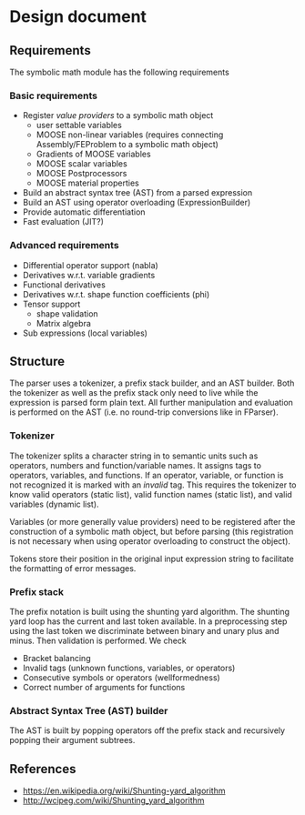 # Design document

## Requirements
The symbolic math module has the following requirements

### Basic requirements

- Register _value providers_ to a symbolic math object
    - user settable variables
    - MOOSE non-linear variables (requires connecting Assembly/FEProblem to a symbolic math object)
    - Gradients of MOOSE variables
    - MOOSE scalar variables
    - MOOSE Postprocessors
    - MOOSE material properties
- Build an abstract syntax tree (AST) from a parsed expression
- Build an AST using operator overloading (ExpressionBuilder)
- Provide automatic differentiation
- Fast evaluation (JIT?)

### Advanced requirements

- Differential operator support (nabla)
- Derivatives w.r.t. variable gradients
- Functional derivatives
- Derivatives w.r.t. shape function coefficients (phi)
- Tensor support
    - shape validation
    - Matrix algebra
- Sub expressions (local variables)

## Structure

The parser uses a tokenizer, a prefix stack builder, and an AST builder. Both
the tokenizer as well as the prefix stack only need to live while the expression
is parsed form plain text. All further manipulation and evaluation is performed
on the AST (i.e. no round-trip conversions like in FParser).

### Tokenizer

The tokenizer splits a character string in to semantic units such as operators,
numbers and function/variable names. It assigns tags to operators, variables, and
functions. If an operator, variable, or function is not recognized it is marked
with an _invalid_ tag. This requires the tokenizer to know valid operators (static
list), valid function names (static list), and valid variables (dynamic list).

Variables (or more generally value providers) need to be registered after the
construction of a symbolic math object, but before parsing (this registration is
not necessary when using operator overloading to construct the object).

Tokens store their position in the original input expression string to facilitate
the formatting of error messages.

### Prefix stack

The prefix notation is built using the shunting yard algorithm. The shunting yard
loop has the current and last token available. In a preprocessing step using the
last token we discriminate between binary and unary plus and minus. Then validation
is performed. We check

- Bracket balancing
- Invalid tags (unknown functions, variables, or operators)
- Consecutive symbols or operators (wellformedness)
- Correct number of arguments for functions

### Abstract Syntax Tree (AST) builder

The AST is built by popping operators off the prefix stack and recursively popping
their argument subtrees.

## References

- https://en.wikipedia.org/wiki/Shunting-yard_algorithm
- http://wcipeg.com/wiki/Shunting_yard_algorithm
